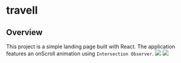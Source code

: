 # travell

## Overview

This project is a simple landing page built with React. The application features an onScroll animation using `Intersection Observer`.
<img src={src/assets/gifs/on-scroll.gif}/>
<img src={src/assets/gifs/responsive.gif}/>
